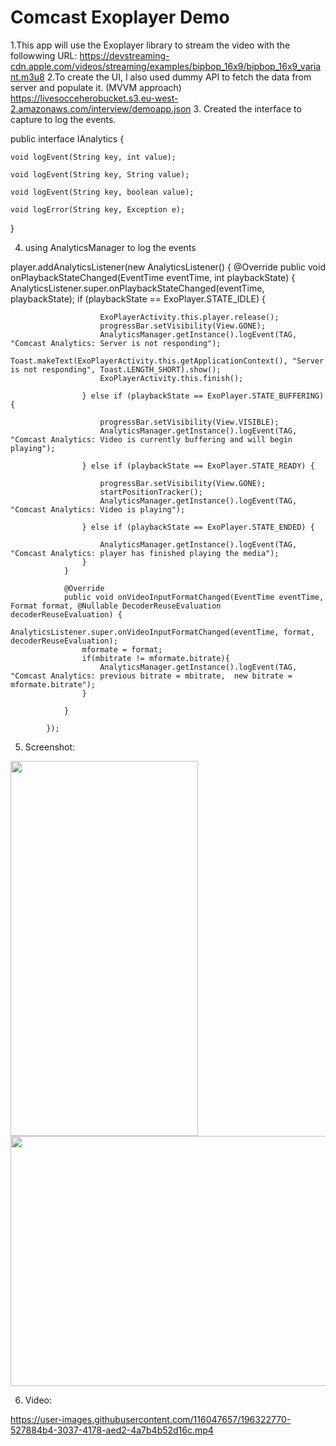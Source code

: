 # Comcast Exoplayer Demo

1.This app will use the Exoplayer library to stream the video with the followwing URL: 
https://devstreaming-cdn.apple.com/videos/streaming/examples/bipbop_16x9/bipbop_16x9_variant.m3u8
2.To create the UI, I also used dummy API to fetch the data from server and populate it. (MVVM approach)
https://livesocceherobucket.s3.eu-west-2.amazonaws.com/interview/demoapp.json
3. Created the interface to capture to log the events.

public interface IAnalytics {

    void logEvent(String key, int value);

    void logEvent(String key, String value);

    void logEvent(String key, boolean value);

    void logError(String key, Exception e);

}

4. using  AnalyticsManager to log the events

player.addAnalyticsListener(new AnalyticsListener() {
                @Override
                public void onPlaybackStateChanged(EventTime eventTime, int playbackState) {
                    AnalyticsListener.super.onPlaybackStateChanged(eventTime, playbackState);
                    if (playbackState == ExoPlayer.STATE_IDLE) {

                        ExoPlayerActivity.this.player.release();
                        progressBar.setVisibility(View.GONE);
                        AnalyticsManager.getInstance().logEvent(TAG, "Comcast Analytics: Server is not responding");
                        Toast.makeText(ExoPlayerActivity.this.getApplicationContext(), "Server is not responding", Toast.LENGTH_SHORT).show();
                        ExoPlayerActivity.this.finish();

                    } else if (playbackState == ExoPlayer.STATE_BUFFERING) {

                        progressBar.setVisibility(View.VISIBLE);
                        AnalyticsManager.getInstance().logEvent(TAG, "Comcast Analytics: Video is currently buffering and will begin playing");

                    } else if (playbackState == ExoPlayer.STATE_READY) {

                        progressBar.setVisibility(View.GONE);
                        startPositionTracker();
                        AnalyticsManager.getInstance().logEvent(TAG, "Comcast Analytics: Video is playing");

                    } else if (playbackState == ExoPlayer.STATE_ENDED) {

                        AnalyticsManager.getInstance().logEvent(TAG, "Comcast Analytics: player has finished playing the media");
                    }
                }

                @Override
                public void onVideoInputFormatChanged(EventTime eventTime, Format format, @Nullable DecoderReuseEvaluation decoderReuseEvaluation) {
                    AnalyticsListener.super.onVideoInputFormatChanged(eventTime, format, decoderReuseEvaluation);
                    mformate = format;
                    if(mbitrate != mformate.bitrate){
                        AnalyticsManager.getInstance().logEvent(TAG, "Comcast Analytics: previous bitrate = mbitrate,  new bitrate = mformate.bitrate");
                    }

                }

            });
            
5. Screenshot:
<img src="https://user-images.githubusercontent.com/116047657/196321231-17cd8f1e-8e37-4c5a-8098-7c411a1b16ec.png" width="300" height="600" />
<img src="https://user-images.githubusercontent.com/116047657/196322474-048008ef-c5d0-41a6-8e2b-d19f4f06fa5b.png" width="600" height="400" />



6. Video:

https://user-images.githubusercontent.com/116047657/196322770-527884b4-3037-4178-aed2-4a7b4b52d16c.mp4


